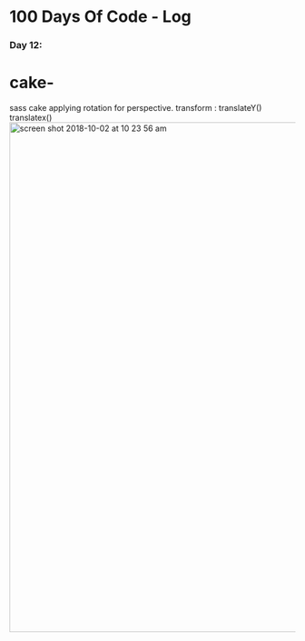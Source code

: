 # 100 Days Of Code - Log

### Day 12: 
# cake-
sass cake applying rotation for perspective. transform : translateY() translatex()
<img width="897" alt="screen shot 2018-10-02 at 10 23 56 am" src="https://user-images.githubusercontent.com/28660530/46324213-5499e580-c62d-11e8-8d27-4a3eef8e3ba9.png">


